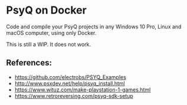 # PsyQ on Docker
Code and compile your PsyQ projects in any Windows 10 Pro, Linux and macOS computer, using only Docker.

This is still a WIP. It does not work.

## References:
- https://github.com/electrobs/PSYQ_Examples
- http://www.psxdev.net/help/psyq_install.html
- https://www.wituz.com/make-playstation-1-games.html
- https://www.retroreversing.com/psyq-sdk-setup